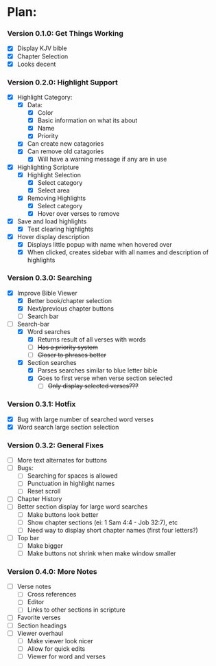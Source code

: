 # Plan:
### Version 0.1.0: Get Things Working
- [x] Display KJV bible
- [x] Chapter Selection
- [x] Looks decent

### Version 0.2.0: Highlight Support
- [x] Highlight Category:
  - [x] Data:
    - [x] Color
    - [x] Basic information on what its about
    - [x] Name
    - [x] Priority
  - [x] Can create new catagories
  - [x] Can remove old catagories
    - [x] Will have a warning message if any are in use
- [x] Highlighting Scripture
  - [x] Highlight Selection
    - [x] Select category
    - [x] Select area
  - [x] Removing Highlights
    - [x] Select category
    - [x] Hover over verses to remove
- [x] Save and load highlights
  - [x] Test clearing highlights
- [x] Hover display description
  - [x] Displays little popup with name when hovered over
  - [x] When clicked, creates sidebar with all names and description of highlights

### Version 0.3.0: Searching
- [x] Improve Bible Viewer
  - [x] Better book/chapter selection
  - [x] Next/previous chapter buttons
  - [ ] Search bar
- [ ] Search-bar
  - [x] Word searches
    - [x] Returns result of all verses with words
    - [ ] ~~Has a priority system~~
    - [ ] ~~Closer to phrases better~~
  - [x] Section searches
    - [x] Parses searches similar to blue letter bible
    - [x] Goes to first verse when verse section selected
      - [ ] ~~Only display selected verses???~~

### Version 0.3.1: Hotfix 
- [x] Bug with large number of searched word verses
- [x] Word search large section selection

### Version 0.3.2: General Fixes
- [ ] More text alternates for buttons
- [ ] Bugs:
  - [ ] Searching for spaces is allowed
  - [ ] Punctuation in highlight names
  - [ ] Reset scroll
- [ ] Chapter History
- [ ] Better section display for large word searches
  - [ ] Make buttons look better
  - [ ] Show chapter sections (ei: 1 Sam 4:4 -  Job 32:7), etc
  - [ ] Need way to display short chapter names (first four letters?)
- [ ] Top bar
  - [ ] Make bigger
  - [ ] Make buttons not shrink when make window smaller

### Version 0.4.0: More Notes
- [ ] Verse notes
  - [ ] Cross references
  - [ ] Editor
  - [ ] Links to other sections in scripture
- [ ] Favorite verses
- [ ] Section headings
- [ ] Viewer overhaul
  - [ ] Make viewer look nicer
  - [ ] Allow for quick edits
  - [ ] Viewer for word and verses